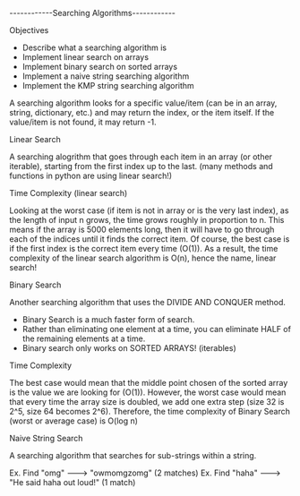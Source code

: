 ------------Searching Algorithms------------

Objectives

- Describe what a searching algorithm is
- Implement linear search on arrays
- Implement binary search on sorted arrays
- Implement a naive string searching algorithm
- Implement the KMP string searching algorithm

A searching algorithm looks for a specific value/item (can be in an array, string, dictionary, etc.) and may return the index, or the item itself. If the value/item is not found, it may return -1.

Linear Search

A searching alogrithm that goes through each item in an array (or other iterable), starting from the first index up to the last. (many methods and functions in python are using linear search!)

Time Complexity (linear search)

Looking at the worst case (if item is not in array or is the very last index), as the length of input n grows, the time grows roughly in proportion to n. This means if the array is 5000 elements long, then it will have to go through each of the indices until it finds the correct item. Of course, the best case is if the first index is the correct item every time (O(1)). As a result, the time complexity of the linear search algorithm is O(n), hence the name, linear search!

Binary Search

Another searching algorithm that uses the DIVIDE AND CONQUER method.

- Binary Search is a much faster form of search.
- Rather than eliminating one element at a time, you can eliminate HALF of the remaining elements at a time.
- Binary search only works on SORTED ARRAYS! (iterables)

Time Complexity

The best case would mean that the middle point chosen of the sorted array is the value we are looking for (O(1)). However, the worst case would mean that every time the array size is doubled, we add one extra step (size 32 is 2^5, size 64 becomes 2^6). Therefore, the time complexity of Binary Search (worst or average case) is O(log n)

Naive String Search

A searching algorithm that searches for sub-strings within a string.

Ex. Find "omg" ---> "owmomgzomg" (2 matches)
Ex. Find "haha" ---> "He said haha out loud!" (1 match)


